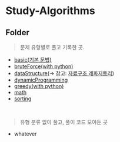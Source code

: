 # Study-Algorithms

## Folder

> 문제 유형별로 풀고 기록한 곳.
- <a href="https://github.com/1Dohyeon/Study-Algorithms/tree/main/basic">basic(기본 문법)</a>
- <a href="https://github.com/1Dohyeon/Study-Algorithms/tree/main/bruteForce/py">bruteForce(with python)</a>
- <a href="https://github.com/1Dohyeon/Study-Algorithms/tree/main/dataStructure">dataStructure</a>(-> 참고: <a href="https://github.com/1Dohyeon/Study-DataStructure">자료구조 레파지토리</a>)
- <a href="https://github.com/1Dohyeon/Study-Algorithms/tree/main/dynamicProgramming">dynamicProgramming</a>
- <a href="https://github.com/1Dohyeon/Study-Algorithms/tree/main/greedy/baekjoon/py">greedy(with python)</a>
- <a href="https://github.com/1Dohyeon/Study-Algorithms/tree/main/math">math</a>
- <a href="https://github.com/1Dohyeon/Study-Algorithms/tree/main/sorting">sorting</a>
<br>

> 유형 분류 없이 풀고, 풀이 코드 모아둔 곳
- whatever
<br>